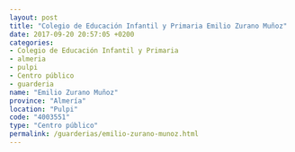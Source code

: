 ```yaml
---
layout: post
title: "Colegio de Educación Infantil y Primaria Emilio Zurano Muñoz"
date: 2017-09-20 20:57:05 +0200
categories:
- Colegio de Educación Infantil y Primaria
- almeria
- pulpi
- Centro público
- guarderia
name: "Emilio Zurano Muñoz"
province: "Almería"
location: "Pulpi"
code: "4003551"
type: "Centro público"
permalink: /guarderias/emilio-zurano-munoz.html
---
```

